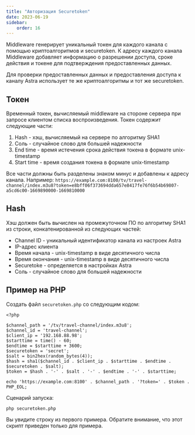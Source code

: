```yaml
---
title: "Авторизация Securetoken"
date: 2023-06-19
sidebar:
    order: 16
---
```


Middleware генерирует уникальный токен для каждого канала с помощью криптоалгоритмов и securetoken. К адресу каждого канала Middleware добавляет информацию о разрешении доступа, сроке действия и токене для подтверждения предоставленных данных.

Для проверки предоставленных данных и предоставления доступа к каналу Astra использует те же криптоалгоритмы и тот же securetoken.

## Токен[](/ru/astra/delivery/securetoken#token)

Временный токен, вычисляемый middleware на стороне сервера при запросе клиентом списка воспроизведения. Токен содержит следующие части:

1. Hash - хэш, вычисляемый на сервере по алгоритму SHA1
2. Соль - случайное слово для большей надежности
3. End time - время истечения срока действия токена в формате unix-timestamp
4. Start time - время создания токена в формате unix-timestamp

Все части должны быть разделены знаком минус и добавлены к адресу канала. Например: `https://example.com:8100/tv/travel-channel/index.m3u8?token=e8bff06f373694dda657e8417fe76f6b54b69807-a5cd6c00-1669890000-1669810000`

## Hash[](/ru/astra/delivery/securetoken#hash)

Хэш должен быть вычислен на промежуточном ПО по алгоритму SHA1 из строки, конкатенированной из следующих частей:

- Channel ID - уникальный идентификатор канала из настроек Astra
- IP-адрес клиента
- Время начала - unix-timestamp в виде десятичного числа
- Время окончания - unix-timestamp в виде десятичного числа
- Securetoke - определяется в настройках Astra
- Соль - случайное слово для большей надежности

## Пример на PHP[](/ru/astra/delivery/securetoken#example-on-php)

Создать файл `securetoken.php` со следующим кодом:

```
<?php

$channel_path = '/tv/travel-channel/index.m3u8';
$channel_id = 'travel-channel';
$client_ip = '192.168.88.98';
$starttime = time() - 60;
$endtime = $starttime + 3600;
$securetoken = 'secret';
$salt = bin2hex(random_bytes(4));
$hash = sha1($channel_id . $client_ip . $starttime . $endtime . $securetoken . $salt);
$token = $hash . '-' . $salt . '-' . $endtime . '-' . $starttime;

echo 'https://example.com:8100' . $channel_path . '?token=' . $token . PHP_EOL;
```

Сценарий запуска:

```
php securetoken.php
```

Вы увидите строку из первого примера. Обратите внимание, что этот скрипт приведен только для примера.
